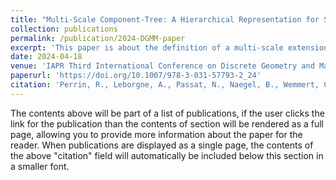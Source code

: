 ```yaml
---
title: "Multi-Scale Component-Tree: A Hierarchical Representation for Sparse Objects"
collection: publications
permalink: /publication/2024-DGMM-paper
excerpt: 'This paper is about the definition of a multi-scale extension to the concept of component-tree for a more efficient representation of images with a certain sparsity of objects.'
date: 2024-04-18
venue: 'IAPR Third International Conference on Discrete Geometry and Mathematical Morphology (DGMM 2024)'
paperurl: 'https://doi.org/10.1007/978-3-031-57793-2_24'
citation: 'Perrin, R., Leborgne, A., Passat, N., Naegel, B., Wemmert, C. (2024). Multi-scale Component-Tree: A Hierarchical Representation for Sparse Objects. In: Brunetti, S., Frosini, A., Rinaldi, S. (eds) Discrete Geometry and Mathematical Morphology. DGMM 2024. Lecture Notes in Computer Science, vol 14605. Springer, Cham. https://doi.org/10.1007/978-3-031-57793-2_24'
---
```


The contents above will be part of a list of publications, if the user clicks the link for the publication than the contents of section will be rendered as a full page, allowing you to provide more information about the paper for the reader. When publications are displayed as a single page, the contents of the above "citation" field will automatically be included below this section in a smaller font.
